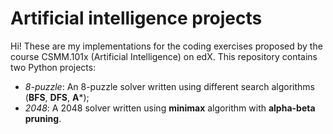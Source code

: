 # Artificial intelligence projects

Hi! These are my implementations for the coding exercises proposed by the course CSMM.101x (Artificial Intelligence) on edX.
This repository contains two Python projects:
 - *8-puzzle*: An 8-puzzle solver written using different search algorithms (**BFS**, **DFS**, **A***);
 - *2048*: A 2048 solver written using **minimax** algorithm with **alpha-beta pruning**.